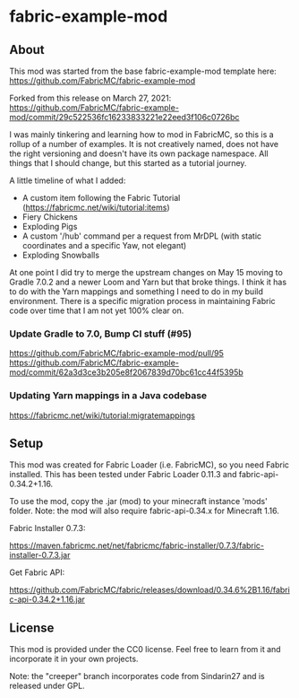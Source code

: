 # fabric-example-mod

## About
This mod was started from the base fabric-example-mod template here:
https://github.com/FabricMC/fabric-example-mod

Forked from this release on March 27, 2021:
https://github.com/FabricMC/fabric-example-mod/commit/29c522536fc16233833221e22eed3f106c0726bc

I was mainly tinkering and learning how to mod in FabricMC, so this is a rollup of a number of examples.  It is not creatively named, does not have the right versioning and doesn't have its own package namespace.  All things that I should change, but this started as a tutorial journey.

A little timeline of what I added:
  - A custom item following the Fabric Tutorial (https://fabricmc.net/wiki/tutorial:items)
  - Fiery Chickens
  - Exploding Pigs
  - A custom '/hub' command per a request from MrDPL (with static coordinates and a specific Yaw, not elegant)
  - Exploding Snowballs

At one point I did try to merge the upstream changes on May 15 moving to Gradle 7.0.2 and a newer Loom and Yarn but that broke things.  I think it has to do with the Yarn mappings and something I need to do in my build environment.  There is a specific migration process in maintaining Fabric code over time that I am not yet 100% clear on.

### Update Gradle to 7.0, Bump CI stuff (#95)
https://github.com/FabricMC/fabric-example-mod/pull/95
https://github.com/FabricMC/fabric-example-mod/commit/62a3d3ce3b205e8f2067839d70bc61cc44f5395b

### Updating Yarn mappings in a Java codebase
https://fabricmc.net/wiki/tutorial:migratemappings


## Setup
This mod was created for Fabric Loader (i.e. FabricMC), so you need Fabric installed. This has been tested under Fabric Loader 0.11.3 and fabric-api-0.34.2+1.16.

To use the mod, copy the .jar (mod) to your minecraft instance 'mods' folder. Note: the mod will also require fabric-api-0.34.x for Minecraft 1.16.

Fabric Installer 0.7.3:

https://maven.fabricmc.net/net/fabricmc/fabric-installer/0.7.3/fabric-installer-0.7.3.jar

Get Fabric API:

https://github.com/FabricMC/fabric/releases/download/0.34.6%2B1.16/fabric-api-0.34.2+1.16.jar


## License
This mod is provided under the CC0 license. Feel free to learn from it and incorporate it in your own projects.

Note: the "creeper" branch incorporates code from Sindarin27 and is released under GPL.

